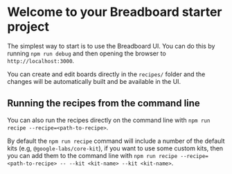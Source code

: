 # Welcome to your Breadboard starter project

The simplest way to start is to use the Breadboard UI. You can do this by running `npm run debug` and then opening the browser to `http://localhost:3000`.

You can create and edit boards directly in the `recipes/` folder and the changes will be automatically built and be available in the UI.

## Running the recipes from the command line

You can also run the recipes directly on the command line with `npm run recipe --recipe=<path-to-recipe>`.

By default the `npm run recipe` command will include a number of the default kits (e.g, `@google-labs/core-kit`), if you want to use some custom kits, then you can add them to the command line with `npm run recipe --recipe=<path-to-recipe> -- --kit <kit-name> --kit <kit-name>`.
